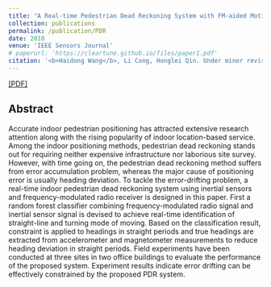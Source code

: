 ```yaml
---
title: "A Real-time Pedestrian Dead Reckoning System with FM-aided Motion Mode Recognition"
collection: publications
permalink: /publication/PDR
date: 2018
venue: 'IEEE Sensors Journal'
# paperurl: 'https://cleartune.github.io/files/paper1.pdf'
citation: '<b>Haidong Wang</b>, Li Cong, Honglei Qin. Under minor revision for <i>IEEE Sensors Journal</i>.'
---
```


[[PDF]](/files/PDR.pdf)

## Abstract
Accurate indoor pedestrian positioning has attracted extensive research attention along with the rising popularity of indoor location-based service. Among the indoor positioning methods, pedestrian dead reckoning stands out for requiring neither expensive infrastructure nor laborious site survey. However, with time going on, the pedestrian dead reckoning method suffers from error accumulation problem, whereas the major cause of positioning error is usually heading deviation. To tackle the error-drifting problem, a real-time indoor pedestrian dead reckoning system using inertial sensors and frequency-modulated radio receiver is designed in this paper. First a random forest classifier combining frequency-modulated radio signal and inertial sensor signal is devised to achieve real-time identification of straight-line and turning mode of moving. Based on the classification result, constraint is applied to headings in straight periods and true headings are extracted from accelerometer and magnetometer measurements to reduce heading deviation in straight periods. Field experiments have been conducted at three sites in two office buildings to evaluate the performance of the proposed system. Experiment results indicate error drifting can be effectively constrained by the proposed PDR system.
